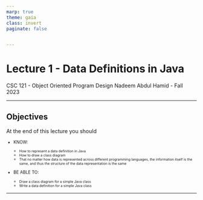 ```yaml
---
marp: true
theme: gaia
class: invert
paginate: false


---
```

# Lecture 1 - Data Definitions in Java
CSC 121 - Object Oriented Program Design
Nadeem Abdul Hamid - Fall 2023

<!-- paginate: skip -->
<!-- _class: lead -->


---
## Objectives
<style scoped>ul  { font-size: 80%; }</style>

At the end of this lecture you should
- KNOW:
    - How to represent a data definition in Java
    - How to draw a class diagram
    - That no matter how data is represented across different programming languages, the information itself is the same, and thus the structure of the data representation is the same

- BE ABLE TO:
    - Draw a class diagram for a simple Java class
    - Write a data definition for a simple Java class

<!-- paginate: true -->
<!-- footer: Lecture 1 - Data Definitions in Java -->


---

